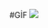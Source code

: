 
#GİF
![](https://github.com/Your_Repository_Namehttps://github.com/alperenilgaz/my_site_login_page/tree/master/gif)
